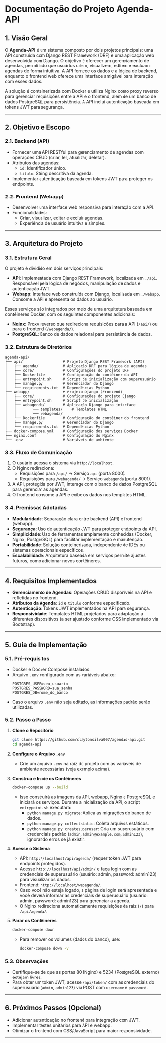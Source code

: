 # Documentação do Projeto Agenda-API

## 1. Visão Geral

O **Agenda-API** é um sistema composto por dois projetos principais: uma API construída com Django REST Framework (DRF) e uma aplicação web desenvolvida com Django. O objetivo é oferecer um gerenciamento de agendas, permitindo que usuários criem, visualizem, editem e excluam agendas de forma intuitiva. A API fornece os dados e a lógica de backend, enquanto o frontend web oferece uma interface amigável para interação com esses dados.

A solução é conteinerizada com Docker e utiliza Nginx como proxy reverso para gerenciar requisições entre a API e o frontend, além de um banco de dados PostgreSQL para persistência. A API inclui autenticação baseada em tokens JWT para segurança.

---

## 2. Objetivo e Escopo

### 2.1. Backend (API)
- Fornecer uma API RESTful para gerenciamento de agendas com operações CRUD (criar, ler, atualizar, deletar).
- Atributos das agendas:
  - `id`: Identificador único.
  - `titulo`: String descritiva da agenda.
- Implementar autenticação baseada em tokens JWT para proteger os endpoints.

### 2.2. Frontend (Webapp)
- Desenvolver uma interface web responsiva para interação com a API.
- Funcionalidades:
  - Criar, visualizar, editar e excluir agendas.
  - Experiência de usuário intuitiva e simples.

---

## 3. Arquitetura do Projeto

### 3.1. Estrutura Geral
O projeto é dividido em dois serviços principais:
- **API**: Implementada com Django REST Framework, localizada em `./api`. Responsável pela lógica de negócios, manipulação de dados e autenticação JWT.
- **Webapp**: Interface web construída com Django, localizada em `./webapp`. Consome a API e apresenta os dados ao usuário.

Esses serviços são integrados por meio de uma arquitetura baseada em contêineres Docker, com os seguintes componentes adicionais:
- **Nginx**: Proxy reverso que redireciona requisições para a API (`/api/`) ou para o frontend (`/webagenda/`).
- **PostgreSQL**: Banco de dados relacional para persistência de dados.

### 3.2. Estrutura de Diretórios
```
agenda-api/
├── api/                  # Projeto Django REST Framework (API)
│   ├── agenda/           # Aplicação DRF para lógica de agendas
│   ├── core/             # Configurações do projeto DRF
│   ├── Dockerfile        # Configuração do contêiner da API
│   ├── entrypoint.sh     # Script de inicialização com superusuário
│   ├── manage.py         # Gerenciador do Django
│   └── requirements.txt  # Dependências Python
├── webapp/               # Projeto Django (Frontend)
│   ├── core/             # Configurações do projeto Django
│   ├── entrypoint.sh     # Script de inicialização
│   ├── webagenda/        # Aplicação Django para interface
│   │       └── templates/    # Templates HTML
│   │       └── webagenda/      
│   └── Dockerfile        # Configuração do contêiner do frontend
│   ├── manage.py         # Gerenciador do Django
│   └── requirements.txt  # Dependências Python
├── docker-compose.yml    # Configuração dos serviços Docker
├── nginx.conf            # Configuração do Nginx
└── .env                  # Variáveis de ambiente
```

### 3.3. Fluxo de Comunicação
1. O usuário acessa o sistema via `http://localhost`.
2. O Nginx redireciona:
   - Requisições para `/api/` → Serviço `api` (porta 8000).
   - Requisições para `/webagenda/` → Serviço `webagenda` (porta 8001).
3. A API, protegida por JWT, interage com o banco de dados PostgreSQL para gerenciar as agendas.
4. O frontend consome a API e exibe os dados nos templates HTML.

### 3.4. Premissas Adotadas
- **Modularidade**: Separação clara entre backend (API) e frontend (webapp).
- **Segurança**: Uso de autenticação JWT para proteger endpoints da API.
- **Simplicidade**: Uso de ferramentas amplamente conhecidas (Docker, Nginx, PostgreSQL) para facilitar implementação e manutenção.
- **Portabilidade**: Solução conteinerizada, independente de IDEs ou sistemas operacionais específicos.
- **Escalabilidade**: Arquitetura baseada em serviços permite ajustes futuros, como adicionar novos contêineres.

---

## 4. Requisitos Implementados
- **Gerenciamento de Agendas**: Operações CRUD disponíveis na API e refletidas no frontend.
- **Atributos da Agenda**: `id` e `titulo` conforme especificado.
- **Autenticação**: Tokens JWT implementados na API para segurança.
- **Responsividade**: Templates HTML projetados para adaptação a diferentes dispositivos (a ser ajustado conforme CSS implementado via Bootstrap).

---

## 5. Guia de Implementação

### 5.1. Pré-requisitos
- Docker e Docker Compose instalados.
- Arquivo `.env` configurado com as variáveis abaixo:
  ```
  POSTGRES_USER=seu_usuario
  POSTGRES_PASSWORD=sua_senha
  POSTGRES_DB=nome_do_banco
  ```
- Caso o arquivo `.env` não seja editado, as informações padrão serão utilizadas.

### 5.2. Passo a Passo
1. **Clone o Repositório**
   ```bash
   git clone https://github.com/claytonsilva007/agendas-api.git
   cd agenda-api
   ```
       
2. **Configure o Arquivo `.env`**
   - Crie um arquivo `.env` na raiz do projeto com as variáveis de ambiente necessárias (veja exemplo acima).

3. **Construa e Inicie os Contêineres**
   ```bash
   docker-compose up --build
   ```
   - Isso construirá as imagens da API, webapp, Nginx e PostgreSQL e iniciará os serviços. Durante a inicialização da API, o script `entrypoint.sh` executará:
     - `python manage.py migrate`: Aplica as migrações do banco de dados.
     - `python manage.py collectstatic`: Coleta arquivos estáticos.
     - `python manage.py createsuperuser`: Cria um superusuário com credenciais padrão (`admin`, `admin@example.com`, `admin123`), ignorando erros se já existir.

4. **Acesse o Sistema**
   - API: `http://localhost/api/agenda/` (requer token JWT para endpoints protegidos).
   - Acesse `http://localhost/api/admin/` e faça login com as credenciais de superusuário (usuário: admin,  password: admin123) para visualizar os dados.
   - Frontend: `http://localhost/webagenda/`.
   - Caso você não esteja logado, a página de login será apresentada e você deverá informar as credenciais de superusuário (usuário: admin,  password: admin123) para gerenciar a agenda.
   - O Nginx redireciona automaticamente requisições da raiz (`/`) para `/api/agenda/`.

5. **Parar os Contêineres**
   ```bash
   docker-compose down
   ```
   - Para remover os volumes (dados do banco), use:
     ```bash
     docker-compose down -v
     ```

### 5.3. Observações
- Certifique-se de que as portas 80 (Nginx) e 5234 (PostgreSQL externo) estejam livres.
- Para obter um token JWT, acesse `/api/token/` com as credenciais do superusuário (`admin`, `admin123`) via POST com `username` e `password`.

---

## 6. Próximos Passos (Opcional)
- Adicionar autenticação no frontend para integração com JWT.
- Implementar testes unitários para API e webapp.
- Otimizar o frontend com CSS/JavaScript para maior responsividade.

---
